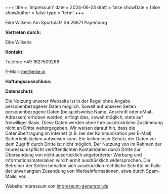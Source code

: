 +++
title = 'Impressum'
date = 2024-06-23
draft = false
showDate = false
showAuthor = false
type = 'term'
+++

Eike Wilkens
Am Sportplatz 36
26871 Papenburg

**Vertreten durch:**

Eike Wilkens

**Kontakt:**

Telefon: +49 1627509266

E-Mail: [me@eike.in](mailto:me@eike.in)

**Haftungsausschluss:**

**Datenschutz**

Die Nutzung unserer Webseite ist in der Regel ohne Angabe personenbezogener Daten möglich. Soweit auf unseren Seiten personenbezogene Daten (beispielsweise Name, Anschrift oder eMail-Adressen) erhoben werden, erfolgt dies, soweit möglich, stets auf freiwilliger Basis. Diese Daten werden ohne Ihre ausdrückliche Zustimmung nicht an Dritte weitergegeben.
Wir weisen darauf hin, dass die Datenübertragung im Internet (z.B. bei der Kommunikation per E-Mail) Sicherheitslücken aufweisen kann. Ein lückenloser Schutz der Daten vor dem Zugriff durch Dritte ist nicht möglich.
Der Nutzung von im Rahmen der Impressumspflicht veröffentlichten Kontaktdaten durch Dritte zur Übersendung von nicht ausdrücklich angeforderter Werbung und Informationsmaterialien wird hiermit ausdrücklich widersprochen. Die Betreiber der Seiten behalten sich ausdrücklich rechtliche Schritte im Falle der unverlangten Zusendung von Werbeinformationen, etwa durch Spam-Mails, vor.

Website Impressum von [impressum-generator.de](https://www.impressum-generator.de/)